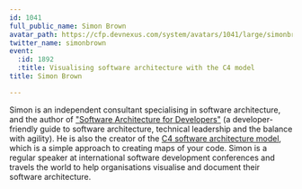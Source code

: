 ```yaml
---
id: 1041
full_public_name: Simon Brown
avatar_path: https://cfp.devnexus.com/system/avatars/1041/large/simonbrown.jpg?1510592530
twitter_name: simonbrown
event:
  :id: 1892
  :title: Visualising software architecture with the C4 model
title: Simon Brown

---
```

Simon is an independent consultant specialising in software architecture, and the author of
                        <a href="https://leanpub.com/b/software-architecture">"Software Architecture for Developers"</a>
                        (a developer-friendly guide to software architecture, technical leadership and the balance with agility).
                        He is also the creator of the <a href="https://c4model.com">C4 software architecture model</a>,
                        which is a simple approach to creating maps of your code. Simon is a regular speaker at international
                        software development conferences and travels the world to help organisations visualise and document their software architecture.
